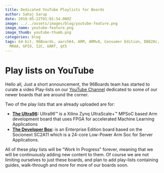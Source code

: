 ```yaml
---
title: Dedicated YouTube Playlists for Boards
author: Sahaj Sarup
date: 2018-05-22T01:01:54.000Z
image: ../../assets/images/blog/youtube-feature.png
image_name: youtube-feature.png
image_thumb: youtube-thumb.png
categories: blog
tags: 64-bit, 96Boards, aarch64, ARM, ARMv8, Consumer Edition, DB820c, hiKey,
  MRAA, GPIO, I2C, UART, qt5
---
```


# Play lists on YouTube

Hello all,
Just a short announcement, the 96Boards team has started to curate a video Play-lists on our [YouTube Channel](https://www.youtube.com/96boards) dedicated to some of our newer boards that are around the corner.

Two of the play lists that are already uploaded are for:
- **[The Ultra96](https://www.youtube.com/embed/?listType=playlist&list=PL-NF6S9MM_W0V7iIE5UTj12IvvpAfUdhj):** Ultra96™ is a Xilinx Zynq UltraScale+™ MPSoC based Arm development board that uses FPGA for accelerated Machine Learning Applications
- **[The Developer Box](https://www.youtube.com/playlist?list=PL-NF6S9MM_W0gNpGSrE6qo1WcKoNGNqFG):** is an Enterprise Edition board based on the Socionext SC2A11 which is a 24-core Low-Power Arm Soc for Server Applications.

All of these play lists will be "Work In Progress" forever, meaning that we will be continuously adding new content to them. Of course we are not limiting ourselves to just these boards, and plan to add play-lists containing guides, walk-through and more for more of our boards soon.
